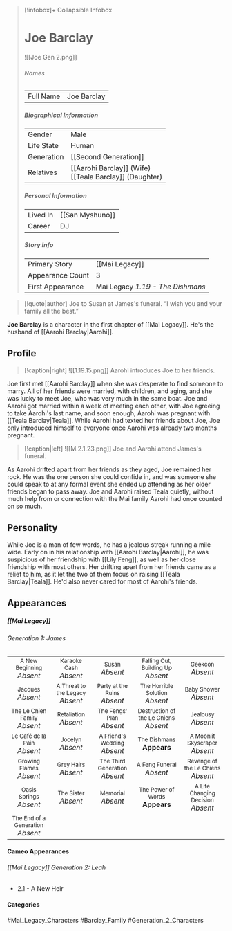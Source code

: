 > [!infobox]+ Collapsible Infobox
> # Joe Barclay
> ![[Joe Gen 2.png]] 
> ###### Names 
> |  |  | 
> | ---- | ---- | 
> | Full Name | Joe Barclay | 
>
> ##### Biographical Information
> |  |  | 
> | ---- | ---- | 
> | Gender | Male | 
> | Life State | Human |
> | Generation | [[Second Generation]] |
> | Relatives | [[Aarohi Barclay]] (Wife)<br>[[Teala Barclay]] (Daughter)
> 
> ##### Personal Information
> |  |  | 
> | ---- | ---- | 
> | Lived In |[[San Myshuno]]| 
> | Career | DJ | 
> 
> ##### Story Info
> |  |  | 
> | ---- | ---- | 
> | Primary Story | [[Mai Legacy]] | 
> | Appearance Count | 3 | 
> | First Appearance | Mai Legacy *1.19 - The Dishmans*

> [!quote|author] Joe to Susan at James's funeral.
> “I wish you and your family all the best.”

**Joe Barclay** is a character in the first chapter of [[Mai Legacy]]. He's the husband of [[Aarohi Barclay|Aarohi]].

## Profile
> [!caption|right]
> ![[1.19.15.png]] 
> Aarohi introduces Joe to her friends.

Joe first met [[Aarohi Barclay]] when she was desperate to find someone to marry. All of her friends were married, with children, and aging, and she was lucky to meet Joe, who was very much in the same boat. Joe and Aarohi got married within a week of meeting each other, with Joe agreeing to take Aarohi's last name, and soon enough, Aarohi was pregnant with [[Teala Barclay|Teala]]. While Aarohi had texted her friends about Joe, Joe only introduced himself to everyone once Aarohi was already two months pregnant.

> [!caption|left]
> ![[M.2.1.23.png]] 
> Joe and Aarohi attend James's funeral.

As Aarohi drifted apart from her friends as they aged, Joe remained her rock. He was the one person she could confide in, and was someone she could speak to at any formal event she ended up attending as her older friends began to pass away. Joe and Aarohi raised Teala quietly, without much help from or connection with the Mai family Aarohi had once counted on so much.

## Personality
While Joe is a man of few words, he has a jealous streak running a mile wide. Early on in his relationship with [[Aarohi Barclay|Aarohi]], he was suspicious of her friendship with [[Lily Feng]], as well as her close friendship with most others. Her drifting apart from her friends came as a relief to him, as it let the two of them focus on raising [[Teala Barclay|Teala]]. He'd also never cared for most of Aarohi's friends.

## Appearances
##### [[Mai Legacy]]
###### Generation 1: James
|                                                                       |     |     |     |     |
| --------------------------------------------------------------------- | --- | --- | --- | --- |
| <center><font size=2>A New Beginning<br><font size=3>*Absent*  | <center><font size=2>Karaoke Cash<br><font size=3>*Absent* | <center><font size=2>Susan<br><font size=3>*Absent*| <center><font size=2>Falling Out, Building Up<br><font size=3>*Absent*| <center><font size=2>Geekcon<br><font size=3>*Absent* |
| <center><font size=2>Jacques<br><font size=3>*Absent*  | <center><font size=2>A Threat to the Legacy<br><font size=3>*Absent* | <center><font size=2>Party at the Ruins<br><font size=3>*Absent* | <center><font size=2>The Horrible Solution<br><font size=3>*Absent*| <center><font size=2>Baby Shower<br><font size=3>*Absent*|
| <center><font size=2>The Le Chien Family<br><font size=3>*Absent*  | <center><font size=2>Retaliation<br><font size=3>*Absent*| <center><font size=2>The Fengs' Plan<br><font size=3>*Absent* | <center><font size=2>Destruction of the Le Chiens<br><font size=3>*Absent*| <center><font size=2>Jealousy<br><font size=3>*Absent* |
| <center><font size=2>Le Café de la Pain<br><font size=3>*Absent*  | <center><font size=2>Jocelyn<br><font size=3>*Absent*| <center><font size=2>A Friend's Wedding<br><font size=3>*Absent* | <center><font size=2>The Dishmans<br><font size=3>**Appears** | <center><font size=2>A Moonlit Skyscraper<br><font size=3>*Absent* |
| <center><font size=2>Growing Flames<br><font size=3>*Absent* | <center><font size=2>Grey Hairs<br><font size=3>*Absent*  | <center><font size=2>The Third Generation<br><font size=3>*Absent* | <center><font size=2>A Feng Funeral<br><font size=3>*Absent* | <center><font size=2>Revenge of the Le Chiens<br><font size=3>*Absent*|
| <center><font size=2>Oasis Springs<br><font size=3>*Absent* | <center><font size=2>The Sister<br><font size=3>*Absent*| <center><font size=2>Memorial<br><font size=3>*Absent* | <center><font size=2>The Power of Words<br><font size=3>**Appears**| <center><font size=2>A Life Changing Decision<br><font size=3>*Absent* |
| <center><font size=2>The End of a Generation<br><font size=3>*Absent*  |

#### Cameo Appearances
###### [[Mai Legacy]] Generation 2: Leah
- 2.1 - A New Heir

#### Categories
#Mai_Legacy_Characters #Barclay_Family #Generation_2_Characters